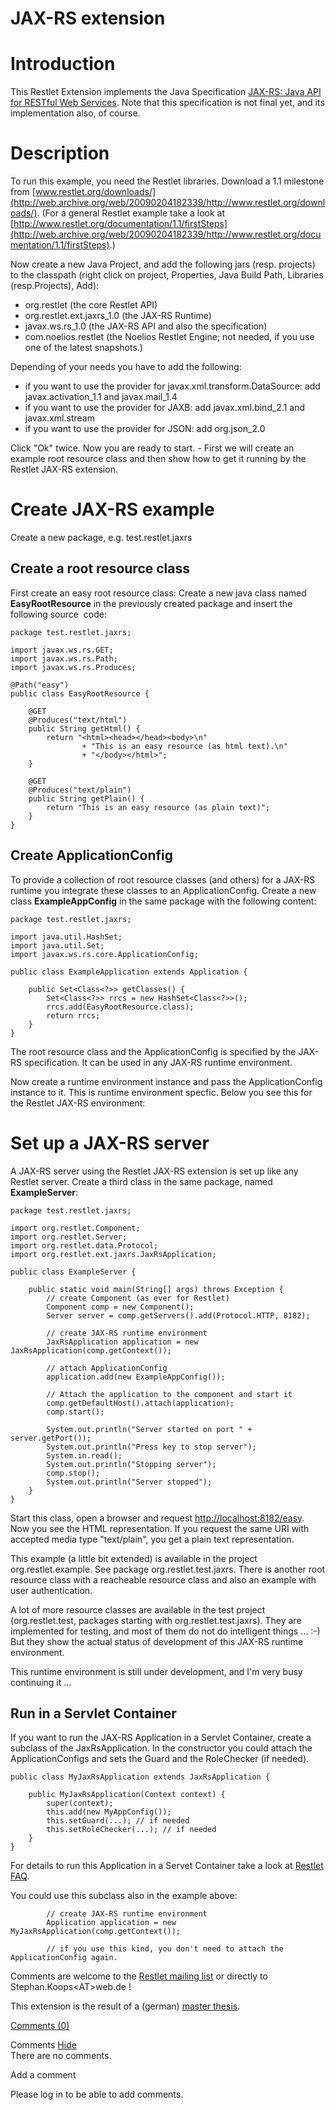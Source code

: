 JAX-RS extension
================

Introduction
============

This Restlet Extension implements the Java Specification [JAX-RS: Java
API for RESTful Web
Services](http://web.archive.org/web/20090204182339/https://jsr311.dev.java.net/).
Note that this specification is not final yet, and its implementation
also, of course.

Description
===========

To run this example, you need the Restlet libraries. Download a 1.1
milestone from
[www.restlet.org/downloads/](http://web.archive.org/web/20090204182339/http://www.restlet.org/downloads/).
(For a general Restlet example take a look at
[http://www.restlet.org/documentation/1.1/firstSteps](http://web.archive.org/web/20090204182339/http://www.restlet.org/documentation/1.1/firstSteps).)

Now create a new Java Project, and add the following jars (resp.
projects) to the classpath (right click on project, Properties, Java
Build Path, Libraries (resp.Projects), Add):

-   org.restlet (the core Restlet API)
-   org.restlet.ext.jaxrs\_1.0 (the JAX-RS Runtime)
-   javax.ws.rs\_1.0 (the JAX-RS API and also the specification)
-   com.noelios.restlet (the Noelios Restlet Engine; not needed, if you
    use one of the latest snapshots.)

Depending of your needs you have to add the following:

-   if you want to use the provider for javax.xml.transform.DataSource:
    add javax.activation\_1.1 and javax.mail\_1.4
-   if you want to use the provider for JAXB: add javax.xml.bind\_2.1
    and javax.xml.stream
-   if you want to use the provider for JSON: add org.json\_2.0

Click "Ok" twice. Now you are ready to start. - First we will create an
example root resource class and then show how to get it running by the
Restlet JAX-RS extension.

Create JAX-RS example
=====================

Create a new package, e.g. test.restlet.jaxrs

Create a root resource class
----------------------------

First create an easy root resource class: Create a new java class named
**EasyRootResource** in the previously created package and insert the
following source  code:

    package test.restlet.jaxrs;

    import javax.ws.rs.GET;
    import javax.ws.rs.Path;
    import javax.ws.rs.Produces;

    @Path("easy")
    public class EasyRootResource {

        @GET
        @Produces("text/html")
        public String getHtml() {
            return "<html><head></head><body>\n"
                    + "This is an easy resource (as html text).\n"
                    + "</body></html>";
        }

        @GET
        @Produces("text/plain")
        public String getPlain() {
            return "This is an easy resource (as plain text)";
        }
    }

Create ApplicationConfig
------------------------

To provide a collection of root resource classes (and others) for a
JAX-RS runtime you integrate these classes to an ApplicationConfig.
Create a new class **ExampleAppConfig** in the same package with the
following content:

    package test.restlet.jaxrs;

    import java.util.HashSet;
    import java.util.Set;
    import javax.ws.rs.core.ApplicationConfig;

    public class ExampleApplication extends Application {

        public Set<Class<?>> getClasses() {
            Set<Class<?>> rrcs = new HashSet<Class<?>>();
            rrcs.add(EasyRootResource.class);
            return rrcs;
        }
    }

The root resource class and the ApplicationConfig is specified by the
JAX-RS specification. It can be used in any JAX-RS runtime environment.

Now create a runtime environment instance and pass the ApplicationConfig
instance to it. This is runtime environment specfic. Below you see this
for the Restlet JAX-RS environment:

Set up a JAX-RS server
======================

A JAX-RS server using the Restlet JAX-RS extension is set up like any
Restlet server. Create a third class in the same package, named
**ExampleServer**:

    package test.restlet.jaxrs;

    import org.restlet.Component;
    import org.restlet.Server;
    import org.restlet.data.Protocol;
    import org.restlet.ext.jaxrs.JaxRsApplication;

    public class ExampleServer {

        public static void main(String[] args) throws Exception {
            // create Component (as ever for Restlet)
            Component comp = new Component();
            Server server = comp.getServers().add(Protocol.HTTP, 8182);

            // create JAX-RS runtime environment
            JaxRsApplication application = new JaxRsApplication(comp.getContext());

            // attach ApplicationConfig
            application.add(new ExampleAppConfig());

            // Attach the application to the component and start it
            comp.getDefaultHost().attach(application);
            comp.start();

            System.out.println("Server started on port " + server.getPort());
            System.out.println("Press key to stop server");
            System.in.read();
            System.out.println("Stopping server");
            comp.stop();
            System.out.println("Server stopped");
        }
    }

Start this class, open a browser and request
[http://localhost:8182/easy](http://web.archive.org/web/20090204182339/http://localhost:8182/easy).
Now you see the HTML representation. If you request the same URI with
accepted media type "text/plain", you get a plain text representation.

This example (a little bit extended) is available in the project
org.restlet.example. See package org.restlet.test.jaxrs. There is
another root resource class with a reacheable resource class and also an
example with user authentication.

A lot of more resource classes are available in the test project
(org.restlet.test, packages starting with org.restlet.test.jaxrs). They
are implemented for testing, and most of them do not do intelligent
things ... :-) But they show the actual status of development of this
JAX-RS runtime environment.

This runtime environment is still under development, and I'm very busy
continuing it ...

Run in a Servlet Container
--------------------------

If you want to run the JAX-RS Application in a Servlet Container, create
a subclass of the JaxRsApplication. In the constructor you could attach
the ApplicationConfigs and sets the Guard and the RoleChecker (if
needed).

    public class MyJaxRsApplication extends JaxRsApplication {

        public MyJaxRsApplication(Context context) {
            super(context);
            this.add(new MyAppConfig());
            this.setGuard(...); // if needed
            this.setRoleChecker(...); // if needed
        }
    }

For details to run this Application in a Servet Container take a look at
[Restlet
FAQ](http://web.archive.org/web/20090204182339/http://www.restlet.org/documentation/1.1/firstSteps#part03).

You could use this subclass also in the example above:

            // create JAX-RS runtime environment
            Application application = new MyJaxRsApplication(comp.getContext());
      
            // if you use this kind, you don't need to attach the ApplicationConfig again.

Comments are welcome to the [Restlet mailing
list](http://web.archive.org/web/20090204182339/http://www.restlet.org/community/lists)
or directly to Stephan.Koops\<AT\>web.de !

This extension is the result of a (german) [master
thesis](http://web.archive.org/web/20090204182339/http://users.informatik.haw-hamburg.de/%7Eubicomp/arbeiten/master/koops.pdf).

[Comments
(0)](http://web.archive.org/web/20090204182339/http://wiki.restlet.org/docs_1.1/13-restlet/28-restlet/57-restlet.html#)

Comments
[Hide](http://web.archive.org/web/20090204182339/http://wiki.restlet.org/docs_1.1/13-restlet/28-restlet/57-restlet.html#)
\
There are no comments.

Add a comment

Please log in to be able to add comments.

